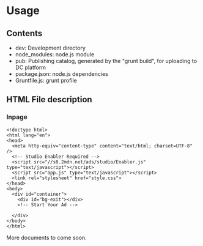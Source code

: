 
# Usage #
## Contents ##
- dev: Development directory
- node_modules: node.js module
- pub: Publishing catalog, generated by the "grunt build", for uploading to DC platform 
- package.json: node.js dependencies
- Gruntfile.js: grunt profile

## HTML File description ##
### Inpage ##
```
<!doctype html>
<html lang="en">
<head>
  <meta http-equiv="content-type" content="text/html; charset=UTF-8" />
  <!-- Studio Enabler Required -->
  <script src="//s0.2mdn.net/ads/studio/Enabler.js" type="text/javascript"></script>
  <script src="app.js" type="text/javascript"></script>
  <link rel="stylesheet" href="style.css">
</head>
<body>
  <div id="container">
    <div id="bg-exit"></div>
    <!-- Start Your Ad -->
      
  </div>
</body>
</html>
```

More documents to come soon.